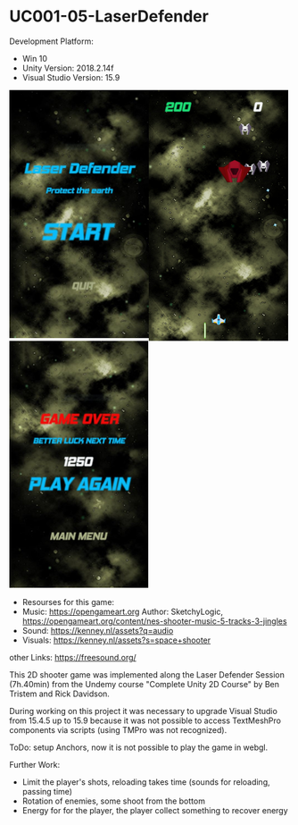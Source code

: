 # UC001-05-LaserDefender

Development Platform: 
+ Win 10
+ Unity Version: 2018.2.14f
+ Visual Studio Version: 15.9

<div>
<img src="./Screenshots/laserdefender-startmenue.jpg" width="250" align="left">
<img src="./Screenshots/laserdefender-maingame.jpg" width="250" align="left">
<img src="./Screenshots/laserdefender-gameover.jpg" width="250" margin-right="100px">
</div>




+ Resourses for this game: 
+ Music: https://opengameart.org Author: SketchyLogic, https://opengameart.org/content/nes-shooter-music-5-tracks-3-jingles
+ Sound: https://kenney.nl/assets?q=audio
+ Visuals: https://kenney.nl/assets?s=space+shooter

other Links: https://freesound.org/

This 2D shooter game was implemented along the Laser Defender Session (7h.40min) 
from the Undemy course "Complete Unity 2D Course" by Ben Tristem and Rick Davidson.

During working on this project it was necessary to upgrade Visual Studio from 15.4.5 
up to 15.9 because it was not possible to access TextMeshPro components via scripts (using TMPro was not recognized).

ToDo: setup Anchors, now it is not possible to play the game in webgl.

Further Work:
+ Limit the player's shots, reloading takes time (sounds for reloading, passing time)
+ Rotation of enemies, some shoot from the bottom
+ Energy for for the player, the player collect something to recover energy
